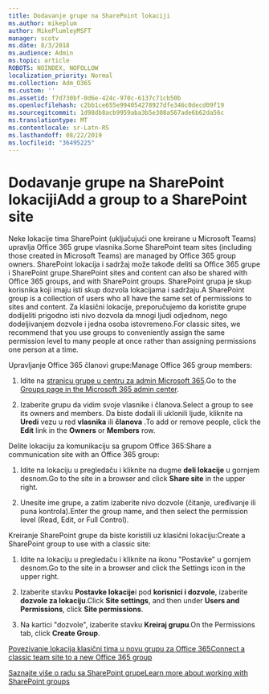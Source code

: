 ```yaml
---
title: Dodavanje grupe na SharePoint lokaciji
ms.author: mikeplum
author: MikePlumleyMSFT
manager: scotv
ms.date: 8/3/2018
ms.audience: Admin
ms.topic: article
ROBOTS: NOINDEX, NOFOLLOW
localization_priority: Normal
ms.collection: Adm_O365
ms.custom: ''
ms.assetid: f7d730bf-0d6e-424c-970c-6137c71cb50b
ms.openlocfilehash: c2bb1ce655e994054278927dfe346c0decd09f19
ms.sourcegitcommit: 1d98db8acb9959aba3b5e308a567ade6b62da56c
ms.translationtype: MT
ms.contentlocale: sr-Latn-RS
ms.lasthandoff: 08/22/2019
ms.locfileid: "36495225"
---
```

# <a name="add-a-group-to-a-sharepoint-site"></a><span data-ttu-id="919e4-102">Dodavanje grupe na SharePoint lokaciji</span><span class="sxs-lookup"><span data-stu-id="919e4-102">Add a group to a SharePoint site</span></span>

<span data-ttu-id="919e4-103">Neke lokacije tima SharePoint (uključujući one kreirane u Microsoft Teams) upravlja Office 365 grupe vlasnika.</span><span class="sxs-lookup"><span data-stu-id="919e4-103">Some SharePoint team sites (including those created in Microsoft Teams) are managed by Office 365 group owners.</span></span> <span data-ttu-id="919e4-104">SharePoint lokacija i sadržaj može takođe deliti sa Office 365 grupe i SharePoint grupe.</span><span class="sxs-lookup"><span data-stu-id="919e4-104">SharePoint sites and content can also be shared with Office 365 groups, and with SharePoint groups.</span></span> <span data-ttu-id="919e4-105">SharePoint grupa je skup korisnika koji imaju isti skup dozvola lokacijama i sadržaju.</span><span class="sxs-lookup"><span data-stu-id="919e4-105">A SharePoint group is a collection of users who all have the same set of permissions to sites and content.</span></span> <span data-ttu-id="919e4-106">Za klasični lokacije, preporučujemo da koristite grupe dodijeliti prigodno isti nivo dozvola da mnogi ljudi odjednom, nego dodeljivanjem dozvole i jedna osoba istovremeno.</span><span class="sxs-lookup"><span data-stu-id="919e4-106">For classic sites, we recommend that you use groups to conveniently assign the same permission level to many people at once rather than assigning permissions one person at a time.</span></span>
  
<span data-ttu-id="919e4-107">Upravljanje Office 365 članovi grupe:</span><span class="sxs-lookup"><span data-stu-id="919e4-107">Manage Office 365 group members:</span></span>
  
1. <span data-ttu-id="919e4-108">Idite na [stranicu grupe u centru za admin Microsoft 365](https://portal.office.com/adminportal/home#/groups).</span><span class="sxs-lookup"><span data-stu-id="919e4-108">Go to the [Groups page in the Microsoft 365 admin center](https://portal.office.com/adminportal/home#/groups).</span></span>
    
2. <span data-ttu-id="919e4-109">Izaberite grupu da vidim svoje vlasnike i članova.</span><span class="sxs-lookup"><span data-stu-id="919e4-109">Select a group to see its owners and members.</span></span> <span data-ttu-id="919e4-110">Da biste dodali ili uklonili ljude, kliknite na **Uredi** vezu u red **vlasnika** ili **članova** .</span><span class="sxs-lookup"><span data-stu-id="919e4-110">To add or remove people, click the **Edit** link in the **Owners** or **Members** row.</span></span> 
    
<span data-ttu-id="919e4-111">Delite lokaciju za komunikaciju sa grupom Office 365:</span><span class="sxs-lookup"><span data-stu-id="919e4-111">Share a communication site with an Office 365 group:</span></span>
  
1. <span data-ttu-id="919e4-112">Idite na lokaciju u pregledaču i kliknite na dugme **deli lokacije** u gornjem desnom.</span><span class="sxs-lookup"><span data-stu-id="919e4-112">Go to the site in a browser and click **Share site** in the upper right.</span></span> 
    
2. <span data-ttu-id="919e4-113">Unesite ime grupe, a zatim izaberite nivo dozvole (čitanje, uređivanje ili puna kontrola).</span><span class="sxs-lookup"><span data-stu-id="919e4-113">Enter the group name, and then select the permission level (Read, Edit, or Full Control).</span></span>
    
<span data-ttu-id="919e4-114">Kreiranje SharePoint grupe da biste koristili uz klasični lokaciju:</span><span class="sxs-lookup"><span data-stu-id="919e4-114">Create a SharePoint group to use with a classic site:</span></span>
  
1. <span data-ttu-id="919e4-115">Idite na lokaciju u pregledaču i kliknite na ikonu "Postavke" u gornjem desnom.</span><span class="sxs-lookup"><span data-stu-id="919e4-115">Go to the site in a browser and click the Settings icon in the upper right.</span></span>
    
2. <span data-ttu-id="919e4-116">Izaberite stavku **Postavke lokacije**i pod **korisnici i dozvole**, izaberite **dozvole za lokaciju**.</span><span class="sxs-lookup"><span data-stu-id="919e4-116">Click **Site settings**, and then under **Users and Permissions**, click **Site permissions**.</span></span>
    
3. <span data-ttu-id="919e4-117">Na kartici "dozvole", izaberite stavku **Kreiraj grupu**.</span><span class="sxs-lookup"><span data-stu-id="919e4-117">On the Permissions tab, click **Create Group**.</span></span>
    
[<span data-ttu-id="919e4-118">Povezivanje lokacija klasični tima u novu grupu za Office 365</span><span class="sxs-lookup"><span data-stu-id="919e4-118">Connect a classic team site to a new Office 365 group</span></span>](https://go.microsoft.com/fwlink/?linkid=2008654)
  
[<span data-ttu-id="919e4-119">Saznajte više o radu sa SharePoint grupe</span><span class="sxs-lookup"><span data-stu-id="919e4-119">Learn more about working with SharePoint groups</span></span>](https://go.microsoft.com/fwlink/?linkid=874658)
  

